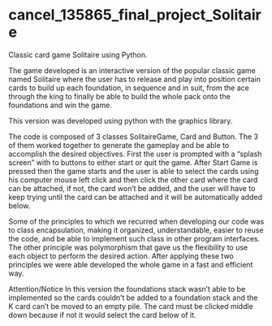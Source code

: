 # cancel_135865_final_project_Solitaire



Classic card game Solitaire using Python.

The game developed is an interactive version of the popular classic game named Solitaire where the user has to release and play into position certain cards to build up each foundation, in sequence and in suit, from the ace through the king to finally be able to build the whole pack onto the foundations and win the game.

This version was developed using python with the graphics library.

The code is composed of 3 classes SolitaireGame, Card and Button. The 3 of them worked together to generate the gameplay and be able to accomplish the desired objectives. First the user is prompted with a “splash screen” with to buttons to either start or quit the game. After Start Game is pressed then the game starts and the user is able to select the cards using his computer mouse left click and then click the other card where the card can be attached, if not, the card won’t be added, and the user will have to keep trying until the card can be attached and it will be automatically added below. 

Some of the principles to which we recurred when developing our code was to class encapsulation, making it organized, understandable, easier to reuse the code, and be able to implement such class in other program interfaces. The other principle was polymorphism that gave us the flexibility to use each object to perform the desired action. After applying these two principles we were able developed the whole game in a fast and efficient way.


Attention/Notice
In this version the foundations stack wasn’t able to be implemented so the cards couldn’t be added to a foundation stack and the K card can’t be moved to an empty pile. The card must be clicked middle down because if not it would select the card below of it.

